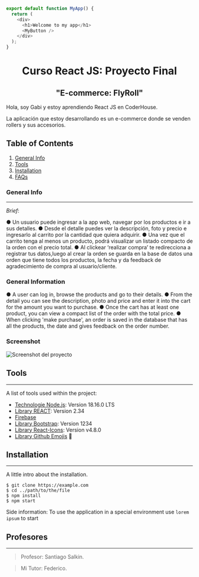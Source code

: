 ```javascript 
export default function MyApp() {
  return (
    <div>
      <h1>Welcome to my app</h1>
      <MyButton />
    </div>
  );
}
```
**<h1 align="center">  Curso React JS: Proyecto Final</h1>**
**<h2 align="center">"E-commerce: FlyRoll"</h2>**

Hola, soy Gabi y estoy aprendiendo React JS en CoderHouse.

La aplicación que estoy desarrollando es un e-commerce donde se venden rollers y sus accesorios.

## Table of Contents
1. [General Info](#general-info)
2. [Tools](#tools)
3. [Installation](#installation)
4. [FAQs](#faqs)

### General Info
***
*Brief*:

● Un usuario puede ingresar a la app web, navegar por los productos e ir a sus detalles.
● Desde el detalle puedes ver la descripción, foto y precio e ingresarlo al
carrito por la cantidad que quiera adquirir.
● Una vez que el carrito tenga al menos un producto, podrá visualizar un listado compacto de la orden con el precio total.
● Al clickear ‘realizar compra’ te redirecciona a registrar tus datos,luego al crear la orden se guarda en la base de datos una orden que tiene todos los productos, la fecha y da feedback de agradecimiento de compra al usuario/cliente.

### General Information

● A user can log in, browse the products and go to their details.
● From the detail you can see the description, photo and price and enter it into the
cart for the amount you want to purchase.
● Once the cart has at least one product, you can view a compact list of the order with the total price.
● When clicking 'make purchase', an order is saved in the database that has all the products, the date and gives feedback on the order number.
### Screenshot
![Screenshot del proyecto](screenshot_page_flyroll.jpg)
## Tools
***
A list of tools used within the project:
* [Technologie Node.js](https://nodejs.org/es): Version 18.16.0 LTS 
* [Library REACT](https://react.dev/): Version 2.34
* [Firebase](https://firebase.google.com/?hl=es)
* [Library Bootstrap](https://icons.getbootstrap.com/icons/trash/): Version 1234
* [Library React-Icons](https://react-icons.github.io/react-icons/icons?name=fa): Version v4.8.0
* [Library Github Emojis](https://gist.github.com/rxaviers/7360908) :yellow_heart:
## Installation
***
A little intro about the installation. 
```
$ git clone https://example.com
$ cd ../path/to/the/file
$ npm install
$ npm start
```
Side information: To use the application in a special environment use ```lorem ipsum``` to start
## Profesores
***

> Profesor: Santiago Salkin.

> Mi Tutor: Federico. 

